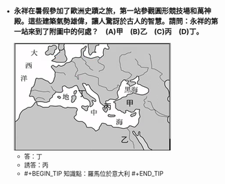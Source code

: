 - ### 永祥在暑假參加了歐洲史蹟之旅，第一站參觀圓形競技場和萬神殿。這些建築氣勢雄偉，讓人驚訝於古人的智慧。請問：永祥的第一站來到了附圖中的何處？　(A)甲　(B)乙　(C)丙　(D)丁。 
  ![image.png](../assets/image_1665386913139_0.png)
	- 答：丁
	- 誘答：丙
	- #+BEGIN_TIP
	  知識點：羅馬位於意大利
	  #+END_TIP